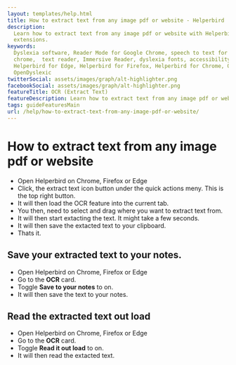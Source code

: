 ```yaml
---
layout: templates/help.html
title: How to extract text from any image pdf or website - Helperbird
description:
  Learn how to extract text from any image pdf or website with Helperbirds chrome, firefox, and edge
  extensions.
keywords:
  Dyslexia software, Reader Mode for Google Chrome, speech to text for chrome, Text to speech for
  chrome,  text reader, Immersive Reader, dyslexia fonts, accessibility software, dyslexia software,
  Helperbird for Edge, Helperbird for Firefox, Helperbird for Chrome, Opendyslexic for Chrome,
  OpenDyslexic
twitterSocial: assets/images/graph/alt-highlighter.png
facebookSocial: assets/images/graph/alt-highlighter.png
featureTitle: OCR (Extract Text)
featureDescription: Learn how to extract text from any image pdf or website with Helperbird.
tags: guideFeaturesMain
url: /help/how-to-extract-text-from-any-image-pdf-or-website/
---
```


# How to extract text from any image pdf or website

- Open Helperbird on Chrome, Firefox or Edge
- Click, the extract text icon button under the quick actions meny. This is the top right button.
- It will then load the OCR feature into the current tab.
- You then, need to select and drag where you want to extract text from.
- It will then start extacting the text. It might take a few seconds.
- It will then save the extacted text to your clipboard.
- Thats it.

## Save your extracted text to your notes.

- Open Helperbird on Chrome, Firefox or Edge
- Go to the **OCR** card.
- Toggle **Save to your notes** to on.
- It will then save the text to your notes.

## Read the extracted text out load

- Open Helperbird on Chrome, Firefox or Edge
- Go to the **OCR** card.
- Toggle **Read it out load** to on.
- It will then read the extacted text.
